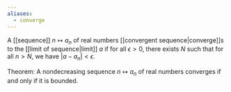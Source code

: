 ```yaml
---
aliases:
  - converge
---
```


A [[sequence]] $n\mapsto a_n$ of real numbers [[convergent sequence|converge]]s to the [[limit of sequence|limit]] $a$ if for all $\epsilon \gt 0$, there exists $N$ such that for all $n\gt N$, we have $|a-a_n|\lt\epsilon$.

Theorem:
A nondecreasing sequence $n\mapsto a_n$ of real numbers converges if and only if it is bounded.
